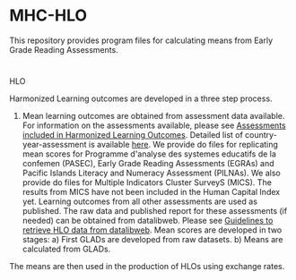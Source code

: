 #  MHC-HLO
This repository provides program files for calculating means from Early Grade Reading Assessments.

# <h1 id="my-custom-anchor-name">
 HLO
</h1>

Harmonized Learning outcomes are developed in a three step process. 
1) Mean learning outcomes are obtained from assessment data available. For information on the assessments available, please see  [Assessments included in Harmonized Learning Outcomes](#--assessments-included-in-harmonized-learning-outcomes). Detailed list of country-year-assessment is available [here](https://github.com/worldbank/MHC-HLO/blob/main/00_Documentation/country-year-assessment.csv). We provide do files for replicating mean scores for Programme d'analyse des systemes educatifs de la confemen (PASEC), Early Grade Reading Assessments (EGRAs) and Pacific Islands Literacy and Numeracy Assessment (PILNAs). We also provide do files for Multiple Indicators Cluster SurveyS (MICS). The results from MICS have not been included in the Human Capital Index yet. Learning outcomes from all other assessments are used as published. The raw data and published report for these assessments (if needed) can be obtained from datalibweb. Please see [Guidelines to retrieve HLO data from datalibweb](#--guidelines-to-retrieve-hlo-data-from-datalibweb). 
Mean scores are developed in two stages:
a) First GLADs are developed from raw datasets. 
b) Means are calculated from GLADs. 

The means are then used in the production of HLOs using exchange rates.